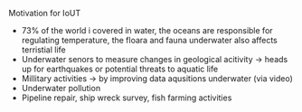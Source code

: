 Motivation for IoUT

- 73% of the world i covered in water, the oceans are responsible for regulating temperature, the floara and fauna underwater also affects terristial life
- Underwater senors to measure changes in geological acitivity -> heads up for earthquakes or potential threats to aquatic life
- Millitary activities -> by improving data aqusitions underwater (via video)
- Underwater pollution
- Pipeline repair, ship wreck survey, fish farming activities

